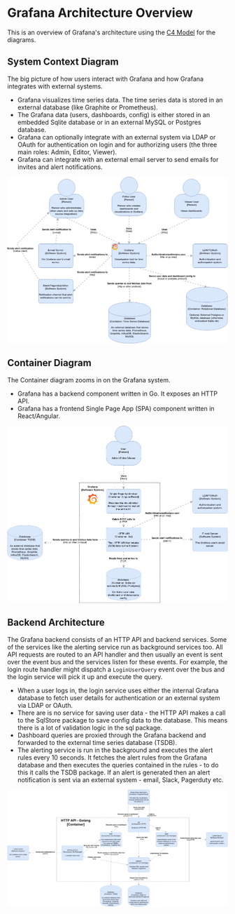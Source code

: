 # Grafana Architecture Overview

This is an overview of Grafana's architecture using the [C4 Model](https://c4model.com/) for the diagrams.

## System Context Diagram

The big picture of how users interact with Grafana and how Grafana integrates with external systems.

- Grafana visualizes time series data. The time series data is stored in an external database (like Graphite or Prometheus).
- The Grafana data (users, dashboards, config) is either stored in an embedded Sqlite database or in an external MySQL or Postgres database.
- Grafana can optionally integrate with an external system via LDAP or OAuth for authentication on login and for authorizing users (the three main roles: Admin, Editor, Viewer).
- Grafana can integrate with an external email server to send emails for invites and alert notifications.

![System Context Diagram](./system-context-diagram.png)

## Container Diagram

The Container diagram zooms in on the Grafana system.

- Grafana has a backend component written in Go. It exposes an HTTP API.
- Grafana has a frontend Single Page App (SPA) component written in React/Angular.

![Container Diagram](./container-diagram.png)

## Backend Architecture

The Grafana backend consists of an HTTP API and backend services. Some of the services like the alerting service run as background services too. All API requests are routed to an API handler and then usually an event is sent over the event bus and the services listen for these events. For example, the login route handler might dispatch a `LoginUserQuery` event over the bus and the login service will pick it up and execute the query.

- When a user logs in, the login service uses either the internal Grafana database to fetch user details for authentication or an external system via LDAP or OAuth.
- There are is no service for saving user data - the HTTP API makes a call to the SqlStore package to save config data to the database. This means there is a lot of validation logic in the sql package.
- Dashboard queries are proxied through the Grafana backend and forwarded to the external time series database (TSDB).
- The alerting service is run in the background and executes the alert rules every 10 seconds. It fetches the alert rules from the Grafana database and then executes the queries contained in the rules - to do this it calls the TSDB package. If an alert is generated then an alert notification is sent via an external system - email, Slack, Pagerduty etc.

![Backend Component Diagram](./backend-component-diagram.png)
